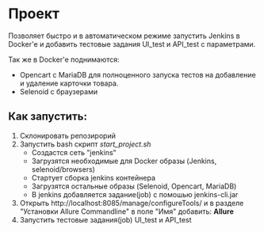 # Проект

Позволяет быстро и в автоматическом режиме запустить Jenkins в Docker'e и добавить тестовые задания UI_test и API_test с параметрами.

Так же в Docker'e поднимаются:
 - Opencart c MariaDB для полноценного запуска тестов на добавление и удаление карточки товара.
 - Selenoid с браузерами

## Как запустить:
1) Склонировать репозирорий
2) Запустить bash скрипт *start_project.sh*
    - Создастся сеть "jenkins"
    - Загрузятся необходимые для Docker образы (Jenkins, selenoid/browsers)
    - Стартует сборка jenkins контейнера
    - Загрузятся остальные образы (Selenoid, Opencart, MariaDB)
    - В jenkins добавляется задание(job) с помошью jenkins-cli.jar
3) Открыть http://localhost:8085/manage/configureTools/ и в разделе "Установки Allure Commandline" в поле "Имя" добавить: **Allure**
4) Запустить тестовые задания(job) UI_test и API_test